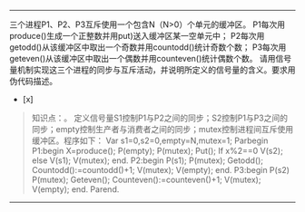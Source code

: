 ---
三个进程P1、P2、P3互斥使用一个包含N（N>0）个单元的缓冲区。
P1每次用produce()生成一个正整数并用put)送入缓冲区某一空单元中；
P2每次用getodd()从该缓冲区中取出一个奇数并用countodd()统计奇数个数；
P3每次用geteven()从该缓冲区中取出一个偶数并用counteven()统计偶数个数。
请用信号量机制实现这三个进程的同步与互斥活动，并说明所定义的信号量的含义。要求用伪代码描述。
- [x]  

> 知识点：。
> 定义信号量S1控制P1与P2之间的同步；S2控制P1与P3之间的同步；empty控制生产者与消费者之间的同步；mutex控制进程间互斥使用缓冲区。程序如下：
> Var s1=0,s2=0,empty=N,mutex=1; Parbegin P1:begin X=produce(); P(empty);
> P(mutex); Put(); If x%2==0 V(s2); else V(s1); V(mutex); end. P2:begin P(s1);
> P(mutex); Getodd(); Countodd():=countodd()+1; V(mutex); V(empty); end.
> P3:begin P(s2) P(mutex); Geteven(); Counteven():=counteven()+1; V(mutex);
> V(empty); end. Parend.

---